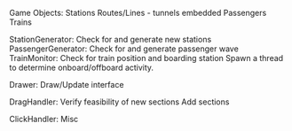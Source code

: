
Game Objects:
        Stations
        Routes/Lines - tunnels embedded
        Passengers
        Trains

StationGenerator:
        Check for and generate new stations
PassengerGenerator:
        Check for and generate passenger wave
TrainMonitor:
        Check for train position and boarding station
        Spawn a thread to determine onboard/offboard activity.

Drawer:
        Draw/Update interface
        
DragHandler:
        Verify feasibility of new sections
        Add sections

ClickHandler:
        Misc

